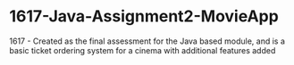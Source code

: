 # 1617-Java-Assignment2-MovieApp
1617 - Created as the final assessment for the Java based module, and is a basic ticket ordering system for a cinema with additional features added
